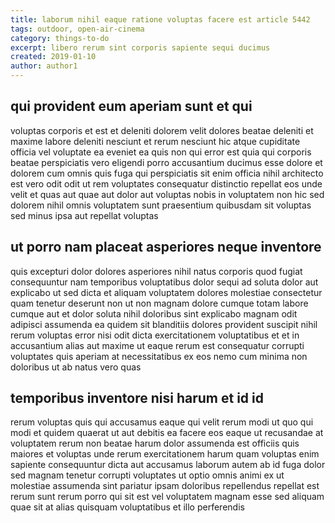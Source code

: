 ```yaml
---
title: laborum nihil eaque ratione voluptas facere est article 5442
tags: outdoor, open-air-cinema
category: things-to-do
excerpt: libero rerum sint corporis sapiente sequi ducimus
created: 2019-01-10
author: author1
---
```


## qui provident eum aperiam sunt et qui

voluptas corporis et est et deleniti dolorem velit dolores beatae deleniti et maxime labore deleniti nesciunt et rerum nesciunt hic atque cupiditate officia vel voluptate ea eveniet ea quis non qui error est quia qui corporis beatae perspiciatis vero eligendi porro accusantium ducimus esse dolore et dolorem cum omnis quis fuga qui perspiciatis sit enim officia nihil architecto est vero odit odit ut rem voluptates consequatur distinctio repellat eos unde velit et quas aut quae aut dolor aut voluptas nobis in voluptatem non hic sed dolorem nihil omnis voluptatem sunt praesentium quibusdam sit voluptas sed minus ipsa aut repellat voluptas

## ut porro nam placeat asperiores neque inventore

quis excepturi dolor dolores asperiores nihil natus corporis quod fugiat consequuntur nam temporibus voluptatibus dolor sequi ad soluta dolor aut explicabo ut sed dicta et aliquam voluptatem dolores molestiae consectetur quam tenetur deserunt non ut non magnam dolore cumque totam labore cumque aut et dolor soluta nihil doloribus sint explicabo magnam odit adipisci assumenda ea quidem sit blanditiis dolores provident suscipit nihil rerum voluptas error nisi odit dicta exercitationem voluptatibus et et in accusantium alias aut maxime ut eaque rerum est consequatur corrupti voluptates quis aperiam at necessitatibus ex eos nemo cum minima non doloribus ut ab natus vero quas

## temporibus inventore nisi harum et id id

rerum voluptas quis qui accusamus eaque qui velit rerum modi ut quo qui modi et quidem quaerat ut aut debitis ea facere eos eaque ut recusandae at voluptatem rerum non beatae harum dolor assumenda est officiis quis maiores et voluptas unde rerum exercitationem harum quam voluptas enim sapiente consequuntur dicta aut accusamus laborum autem ab id fuga dolor sed magnam tenetur corrupti voluptates ut optio omnis animi ex ut molestiae assumenda sint pariatur ipsam doloribus repellendus repellat est rerum sunt rerum porro qui sit est vel voluptatem magnam esse sed aliquam quae sit at alias quisquam voluptatibus et illo perferendis
